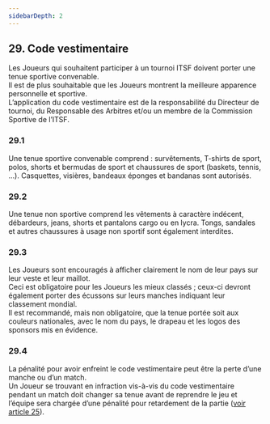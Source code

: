 ```yaml
---
sidebarDepth: 2
---
```


## 29. Code vestimentaire
Les Joueurs qui souhaitent participer à un tournoi ITSF doivent porter une tenue sportive convenable. <br>
Il est de plus souhaitable que les Joueurs montrent la meilleure apparence personnelle et sportive. <br>
L’application du code vestimentaire est de la responsabilité du Directeur de tournoi, du Responsable des Arbitres et/ou un membre de la Commission Sportive de l’ITSF.

### 29.1
Une tenue sportive convenable comprend : survêtements, T-shirts de sport, polos, shorts et bermudas de sport et chaussures de sport (baskets, tennis, …). Casquettes, visières, bandeaux éponges et bandanas sont autorisés.

### 29.2
Une tenue non sportive comprend les vêtements à caractère indécent, débardeurs, jeans, shorts et pantalons cargo ou en lycra. Tongs, sandales et autres chaussures à usage non sportif sont également interdites.

### 29.3
Les Joueurs sont encouragés à afficher clairement le nom de leur pays sur leur veste et leur maillot. <br>
Ceci est obligatoire pour les Joueurs les mieux classés ; ceux-ci devront également porter des écussons sur leurs manches indiquant leur classement mondial. <br>
Il est recommandé, mais non obligatoire, que la tenue portée soit aux couleurs nationales, avec le nom du pays, le drapeau et les logos des sponsors mis en évidence.

### 29.4
La pénalité pour avoir enfreint le code vestimentaire peut être la perte d’une manche ou d’un match. <br>
Un Joueur se trouvant en infraction vis-à-vis du code vestimentaire pendant un match doit changer sa tenue avant de reprendre le jeu et l’équipe sera chargée d’une pénalité pour retardement de la partie ([voir article 25](/rules/retard.md)).